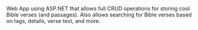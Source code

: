 Web App using ASP.NET that allows full CRUD operations for storing cool Bible verses (and passages). Also allows searching for Bible verses based on tags, details, verse text, and more.
